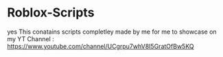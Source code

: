# Roblox-Scripts
yes
This conatains scripts completley made by me for me to showcase on my YT
Channel :
https://www.youtube.com/channel/UCgrpu7whV8I5GratOfBw5KQ
